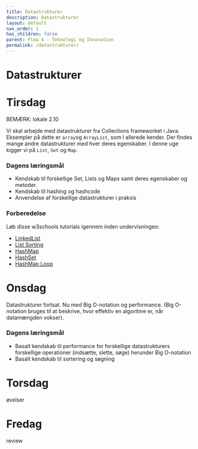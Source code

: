```yaml
---
title: Datastrukturer
description: Datastrukturer
layout: default
nav_order: 1
has_children: false
parent: Flow 4 - Teknologi og Innovation
permalink: /datastrukturer/
---
```


# Datastrukturer

# Tirsdag
BEMÆRK: lokale 2.10

Vi skal arbejde med datastrukturer fra Collections frameworket i Java.  Eksempler på dette er  ```array```og ```ArrayList```, som I allerede kender. Der findes mange andre datastrukturer med hver deres egenskaber. I denne uge kigger vi på ```List```, ```Set``` og ```Map```.

### Dagens læringsmål 
- Kendskab til forskellige Set, Lists og Maps samt deres egenskaber og metoder.
- Kendskab til hashing og hashcode
- Anvendelse af forskellige datastrukturer i praksis

### Forberedelse
Løb disse w3schools tutorials igennem inden undervisningen:
- [LinkedList](https://www.w3schools.com/java/java_linkedlist.asp)
- [List Sorting](https://www.w3schools.com/java/java_sort_list.asp)
- [HashMap](https://www.w3schools.com/java/java_hashmap.asp) 
- [HashSet](https://www.w3schools.com/java/java_hashset.asp)
- [HashMap Loop](https://www.w3schools.com/java/java_howto_loop_through_hashmap.asp)

# Onsdag
Datastrukturer fortsat. Nu med Big O-notation og performance. (Big O-notation bruges til at beskrive, hvor effektiv en algoritme er, når datamængden vokser).

### Dagens læringsmål
- Basalt kendskab til performance for forskellige datastrukturers forskellige operationer (indsætte, slette, søge) herunder Big O-notation
- Basalt kendskab til sortering og søgning

# Torsdag
øvelser

# Fredag
review

